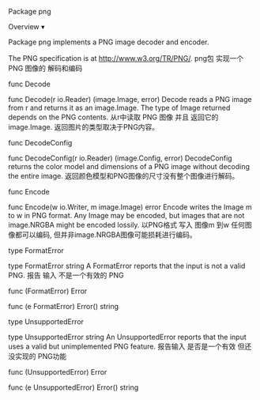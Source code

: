 Package png

Overview ▾

Package png implements a PNG image decoder and encoder.

The PNG specification is at http://www.w3.org/TR/PNG/.
png包 实现一个PNG 图像的 解码和编码


func Decode

func Decode(r io.Reader) (image.Image, error)
Decode reads a PNG image from r and returns it as an image.Image. 
The type of Image returned depends on the PNG contents.
从r中读取 PNG 图像 并且 返回它的 image.Image. 
返回图片的类型取决于PNG内容。


func DecodeConfig

func DecodeConfig(r io.Reader) (image.Config, error)
DecodeConfig returns the color model and dimensions of a PNG image without decoding the entire image.
返回颜色模型和PNG图像的尺寸没有整个图像进行解码。

func Encode

func Encode(w io.Writer, m image.Image) error
Encode writes the Image m to w in PNG format. 
Any Image may be encoded, but images that are not image.NRGBA might be encoded lossily.
以PNG格式 写入 图像m 到w
任何图像都可以编码, 但并非image.NRGBA图像可能损耗进行编码。

type FormatError

type FormatError string
A FormatError reports that the input is not a valid PNG.
报告 输入 不是一个有效的 PNG

func (FormatError) Error

func (e FormatError) Error() string


type UnsupportedError

type UnsupportedError string
An UnsupportedError reports that the input uses a valid but unimplemented PNG feature.
报告输入 是否是一个有效 但还没实现的 PNG功能

func (UnsupportedError) Error

func (e UnsupportedError) Error() string
